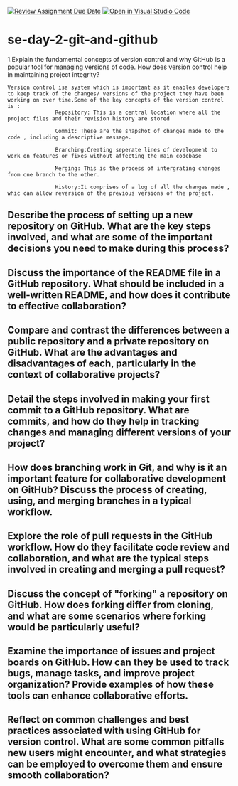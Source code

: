 [![Review Assignment Due Date](https://classroom.github.com/assets/deadline-readme-button-22041afd0340ce965d47ae6ef1cefeee28c7c493a6346c4f15d667ab976d596c.svg)](https://classroom.github.com/a/8wgCKhpZ)
[![Open in Visual Studio Code](https://classroom.github.com/assets/open-in-vscode-2e0aaae1b6195c2367325f4f02e2d04e9abb55f0b24a779b69b11b9e10269abc.svg)](https://classroom.github.com/online_ide?assignment_repo_id=18481796&assignment_repo_type=AssignmentRepo)
# se-day-2-git-and-github
1.Explain the fundamental concepts of version control and why GitHub is a popular tool for managing versions of code. How does version control help in maintaining project integrity?

    Version control isa system which is important as it enables developers to keep track of the changes/ versions of the project they have been working on over time.Some of the key concepts of the version control is :
                   Repository: This is a central location where all the project files and their revision history are stored
                   
                   Commit: These are the snapshot of changes made to the code , including a descriptive message.
                   
                   Branching:Creating seperate lines of development to work on features or fixes without affecting the main codebase
                   
                   Merging: This is the process of intergrating changes from one branch to the other.
                   
                   History:It comprises of a log of all the changes made , whic can allow reversion of the previous versions of the project.

    
 
## Describe the process of setting up a new repository on GitHub. What are the key steps involved, and what are some of the important decisions you need to make during this process?

## Discuss the importance of the README file in a GitHub repository. What should be included in a well-written README, and how does it contribute to effective collaboration?

## Compare and contrast the differences between a public repository and a private repository on GitHub. What are the advantages and disadvantages of each, particularly in the context of collaborative projects?

## Detail the steps involved in making your first commit to a GitHub repository. What are commits, and how do they help in tracking changes and managing different versions of your project?

## How does branching work in Git, and why is it an important feature for collaborative development on GitHub? Discuss the process of creating, using, and merging branches in a typical workflow.

## Explore the role of pull requests in the GitHub workflow. How do they facilitate code review and collaboration, and what are the typical steps involved in creating and merging a pull request?

## Discuss the concept of "forking" a repository on GitHub. How does forking differ from cloning, and what are some scenarios where forking would be particularly useful?

## Examine the importance of issues and project boards on GitHub. How can they be used to track bugs, manage tasks, and improve project organization? Provide examples of how these tools can enhance collaborative efforts.

## Reflect on common challenges and best practices associated with using GitHub for version control. What are some common pitfalls new users might encounter, and what strategies can be employed to overcome them and ensure smooth collaboration?

